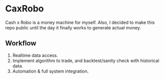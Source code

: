 # CaxRobo
Cash x Robo is a money machine for myself. Also, I decided to make this repo public until the day it finally works to generate actual money.

## Workflow
1. Realtime data access.
2. Implement algorithm to trade, and backtest/sanity check with historical data.
3. Automation & full system integration.